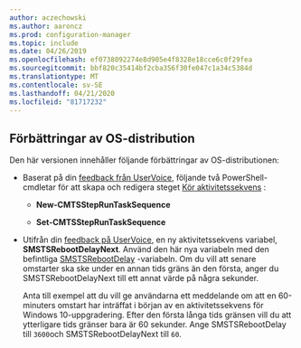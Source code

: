 ```yaml
---
author: aczechowski
ms.author: aaroncz
ms.prod: configuration-manager
ms.topic: include
ms.date: 04/26/2019
ms.openlocfilehash: ef0738092274e8d905e4f8328e18cce6c0f29fea
ms.sourcegitcommit: bbf820c35414bf2cba356f30fe047c1a34c5384d
ms.translationtype: MT
ms.contentlocale: sv-SE
ms.lasthandoff: 04/21/2020
ms.locfileid: "81717232"
---
```

## <a name="improvements-to-os-deployment"></a><a name="bkmk_osd"></a>Förbättringar av OS-distribution
<!--2839943,4447680-->

Den här versionen innehåller följande förbättringar av OS-distributionen:

- Baserat på din [feedback från UserVoice](https://configurationmanager.uservoice.com/forums/300492-ideas/suggestions/36448339-powershell-cmdlet-for-modifying-nested-task-sequen), följande två PowerShell-cmdletar för att skapa och redigera steget [Kör aktivitetssekvens](../../../../../osd/understand/task-sequence-steps.md#child-task-sequence) :  

    - **New-CMTSStepRunTaskSequence**

    - **Set-CMTSStepRunTaskSequence**

- Utifrån din [feedback på UserVoice](https://configurationmanager.uservoice.com/forums/300492-ideas/suggestions/19876177-upgrade-operating-system-task-should-be-able-to-us), en ny aktivitetssekvens variabel, **SMSTSRebootDelayNext**. Använd den här nya variabeln med den befintliga [SMSTSRebootDelay](../../../../../osd/understand/task-sequence-variables.md#SMSTSRebootDelay) -variabeln. Om du vill att senare omstarter ska ske under en annan tids gräns än den första, anger du SMSTSRebootDelayNext till ett annat värde på några sekunder.

    Anta till exempel att du vill ge användarna ett meddelande om att en 60-minuters omstart har inträffat i början av en aktivitetssekvens för Windows 10-uppgradering. Efter den första långa tids gränsen vill du att ytterligare tids gränser bara är 60 sekunder. Ange SMSTSRebootDelay till `3600`och SMSTSRebootDelayNext till `60`.  
